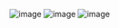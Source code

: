 ![image](https://github.com/user-attachments/assets/c6c4d2bd-5785-4276-8417-2183e7b2f804)
![image](https://github.com/user-attachments/assets/68cc88a1-b941-4379-b404-7d7092e4f5f0)
![image](https://github.com/user-attachments/assets/4178e57b-1f13-412e-87a9-6446c90d8154)
